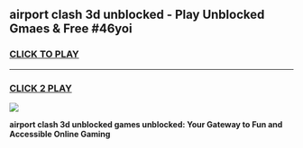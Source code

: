 
## airport clash 3d unblocked - Play Unblocked Gmaes & Free #46yoi
<h3>
<a href="https://news.freeplayer.one?title=airport_clash_3d_unblocked&ref=26F">CLICK TO PLAY</a></h3>
<hr>

<h3>
<a href="https://news.freeplayer.one?title=airport_clash_3d_unblocked&ref=26F">CLICK 2 PLAY</a>
  
</h3>

<a href="https://news.freeplayer.one?title=airport_clash_3d_unblocked&ref=26F/"><img src="https://clearcache.store/games.png"></a>


**airport clash 3d unblocked games unblocked: Your Gateway to Fun and Accessible Online Gaming**
